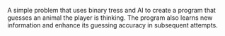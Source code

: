 A simple problem that uses binary tress and AI to create a program that guesses an animal the player is thinking. The program also learns new information and enhance its guessing accuracy in subsequent attempts.